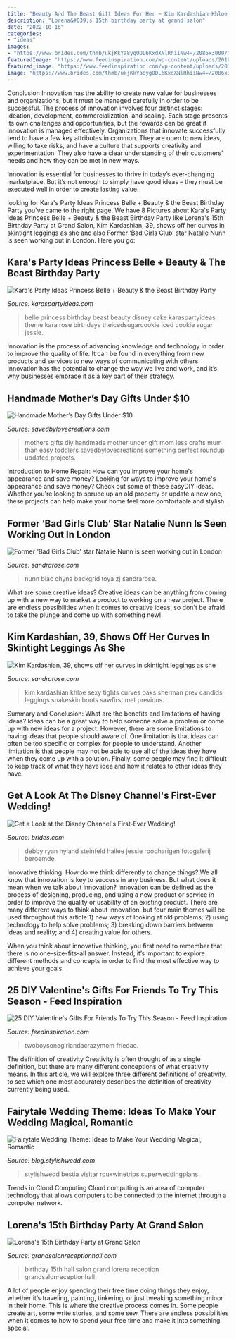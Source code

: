 ```yaml
---
title: "Beauty And The Beast Gift Ideas For Her ~ Kim Kardashian Khloe Sexy Tights Curves Oaks Sherman Prev Candids Leggings Snakeskin Boots Sawfirst Met Previous"
description: "Lorena&#039;s 15th birthday party at grand salon"
date: "2022-10-16"
categories:
- "ideas"
images:
- "https://www.brides.com/thmb/ukjKkYa8ygODL6KxdXNlRhiiNw4=/2086x3000/filters:fill(auto,1)/debby-ryan-56a088683df78cafdaa27d33.jpg"
featuredImage: "https://www.feedinspiration.com/wp-content/uploads/2016/12/simple-DIY-Valentine-gift.jpg"
featured_image: "https://www.feedinspiration.com/wp-content/uploads/2016/12/simple-DIY-Valentine-gift.jpg"
image: "https://www.brides.com/thmb/ukjKkYa8ygODL6KxdXNlRhiiNw4=/2086x3000/filters:fill(auto,1)/debby-ryan-56a088683df78cafdaa27d33.jpg"
---
```



Conclusion
Innovation has the ability to create new value for businesses and organizations, but it must be managed carefully in order to be successful. The process of innovation involves four distinct stages: ideation, development, commercialization, and scaling. Each stage presents its own challenges and opportunities, but the rewards can be great if innovation is managed effectively.
Organizations that innovate successfully tend to have a few key attributes in common. They are open to new ideas, willing to take risks, and have a culture that supports creativity and experimentation. They also have a clear understanding of their customers’ needs and how they can be met in new ways.

 Innovation is essential for businesses to thrive in today’s ever-changing marketplace. But it’s not enough to simply have good ideas – they must be executed well in order to create lasting value.

	

		
looking for Kara&#039;s Party Ideas Princess Belle + Beauty &amp; the Beast Birthday Party you've came to the right page. We have 8 Pictures about Kara&#039;s Party Ideas Princess Belle + Beauty &amp; the Beast Birthday Party like Lorena&#039;s 15th Birthday Party at Grand Salon, Kim Kardashian, 39, shows off her curves in skintight leggings as she and also Former ‘Bad Girls Club’ star Natalie Nunn is seen working out in London. Here you go:
		
    
## Kara&#039;s Party Ideas Princess Belle + Beauty &amp; The Beast Birthday Party

<img loading=lazy src="http://karaspartyideas.com/wp-content/uploads/2018/05/Princess-Belle-Beauty-the-Beast-Birthday-Party-via-Karas-Party-Ideas-KarasPartyIdeas.com5_.jpg" onerror="this.onerror=null;this.src='https://tse3.mm.bing.net/th?id=OIP.vj8zh94gIXFRFKRy5i2fYwHaJ3&amp;pid=15.1';" alt="Kara&#039;s Party Ideas Princess Belle + Beauty &amp; the Beast Birthday Party">

_Source: karaspartyideas.com_

>belle princess birthday beast beauty disney cake karaspartyideas theme kara rose birthdays theicedsugarcookie iced cookie sugar jessie. 

	

Innovation is the process of advancing knowledge and technology in order to improve the quality of life. It can be found in everything from new products and services to new ways of communicating with others. Innovation has the potential to change the way we live and work, and it’s why businesses embrace it as a key part of their strategy.

    
## Handmade Mother’s Day Gifts Under $10

<img loading=lazy src="https://savedbylovecreations.com/wp-content/uploads/2012/04/MothersDayGiftsPin.png" onerror="this.onerror=null;this.src='https://tse1.mm.bing.net/th?id=OIP.sLxn_vSi44atdyoNhBNj9AHaJ4&amp;pid=15.1';" alt="Handmade Mother’s Day Gifts Under $10">

_Source: savedbylovecreations.com_

>mothers gifts diy handmade mother under gift mom less crafts mum than easy toddlers savedbylovecreations something perfect roundup updated projects. 

	

Introduction to Home Repair: How can you improve your home's appearance and save money?
Looking for ways to improve your home's appearance and save money? Check out some of these easyDIY ideas. Whether you're looking to spruce up an old property or update a new one, these projects can help make your home feel more comfortable and stylish.

    
## Former ‘Bad Girls Club’ Star Natalie Nunn Is Seen Working Out In London

<img loading=lazy src="https://sandrarose.com/wp-content/uploads/2018/08/Natalie-Nunn-workout-in-London1.jpg" onerror="this.onerror=null;this.src='https://tse1.mm.bing.net/th?id=OIP.qfU3kUoUwrbQl9cx5QoSCQHaLH&amp;pid=15.1';" alt="Former ‘Bad Girls Club’ star Natalie Nunn is seen working out in London">

_Source: sandrarose.com_

>nunn blac chyna backgrid toya zj sandrarose. 

	

What are some creative ideas?
Creative ideas can be anything from coming up with a new way to market a product to working on a new project. There are endless possibilities when it comes to creative ideas, so don't be afraid to take the plunge and come up with something new!

    
## Kim Kardashian, 39, Shows Off Her Curves In Skintight Leggings As She

<img loading=lazy src="https://sandrarose.com/wp-content/uploads/2019/01/kim-kardashian-snakeskin-boots.jpg" onerror="this.onerror=null;this.src='https://tse2.mm.bing.net/th?id=OIP.QiOkeTq3TuQUAwNP9Kvs7AHaLH&amp;pid=15.1';" alt="Kim Kardashian, 39, shows off her curves in skintight leggings as she">

_Source: sandrarose.com_

>kim kardashian khloe sexy tights curves oaks sherman prev candids leggings snakeskin boots sawfirst met previous. 

	

Summary and Conclusion: What are the benefits and limitations of having ideas?
Ideas can be a great way to help someone solve a problem or come up with new ideas for a project. However, there are some limitations to having ideas that people should aware of. One limitation is that ideas can often be too specific or complex for people to understand. Another limitation is that people may not be able to use all of the ideas they have when they come up with a solution. Finally, some people may find it difficult to keep track of what they have idea and how it relates to other ideas they have.

    
## Get A Look At The Disney Channel&#039;s First-Ever Wedding!

<img loading=lazy src="https://www.brides.com/thmb/ukjKkYa8ygODL6KxdXNlRhiiNw4=/2086x3000/filters:fill(auto,1)/debby-ryan-56a088683df78cafdaa27d33.jpg" onerror="this.onerror=null;this.src='https://tse3.mm.bing.net/th?id=OIP.Z_iK56D0t5mxBQzFGR2AfwHaKp&amp;pid=15.1';" alt="Get a Look at the Disney Channel&#039;s First-Ever Wedding!">

_Source: brides.com_

>debby ryan hyland steinfeld hailee jessie roodharigen fotogalerij beroemde. 

	

Innovative thinking: How do we think differently to change things?
We all know that innovation is key to success in any business. But what does it mean when we talk about innovation?
Innovation can be defined as the process of designing, producing, and using a new product or service in order to improve the quality or usability of an existing product. There are many different ways to think about innovation, but four main themes will be used throughout this article:1) new ways of looking at old problems; 2) using technology to help solve problems; 3) breaking down barriers between ideas and reality; and 4) creating value for others. 

When you think about innovative thinking, you first need to remember that there is no one-size-fits-all answer. Instead, it’s important to explore different methods and concepts in order to find the most effective way to achieve your goals.

    
## 25 DIY Valentine&#039;s Gifts For Friends To Try This Season - Feed Inspiration

<img loading=lazy src="https://www.feedinspiration.com/wp-content/uploads/2016/12/simple-DIY-Valentine-gift.jpg" onerror="this.onerror=null;this.src='https://tse1.mm.bing.net/th?id=OIP.-C1mAMWk9GGqq7rRqs1qDwHaLG&amp;pid=15.1';" alt="25 DIY Valentine&#039;s Gifts For Friends To Try This Season - Feed Inspiration">

_Source: feedinspiration.com_

>twoboysonegirlandacrazymom friedac. 

	

The definition of creativity
Creativity is often thought of as a single definition, but there are many different conceptions of what creativity means. In this article, we will explore three different definitions of creativity, to see which one most accurately describes the definition of creativity currently being used.

    
## Fairytale Wedding Theme: Ideas To Make Your Wedding Magical, Romantic

<img loading=lazy src="https://blog.stylishwedd.com/wp-content/uploads/2017/01/Disney-Inspired-Beauty-and-Beast-themed-Wedding-Ideas-1.jpg" onerror="this.onerror=null;this.src='https://tse4.mm.bing.net/th?id=OIP.RucN6V46ixjn8JTm2QugMAHaR5&amp;pid=15.1';" alt="Fairytale Wedding Theme: Ideas to Make Your Wedding Magical, Romantic">

_Source: blog.stylishwedd.com_

>stylishwedd bestia visitar rouxwinetrips superweddingplans. 

	

Trends in Cloud Computing
Cloud computing is an area of computer technology that allows computers to be connected to the internet through a computer network.

    
## Lorena&#039;s 15th Birthday Party At Grand Salon

<img loading=lazy src="https://www.grandsalonreceptionhall.com/wp-content/uploads/2014/01/Grand-Salon-Reception-Hall-Lorena-15th-Birthday-Party-20.jpg" onerror="this.onerror=null;this.src='https://tse1.mm.bing.net/th?id=OIP.B2kV7OoQ_mjzwrEorgWD0QHaD6&amp;pid=15.1';" alt="Lorena&#039;s 15th Birthday Party at Grand Salon">

_Source: grandsalonreceptionhall.com_

>birthday 15th hall salon grand lorena reception grandsalonreceptionhall. 

	

A lot of people enjoy spending their free time doing things they enjoy, whether it’s traveling, painting, tinkering, or just tweaking something minor in their home. This is where the creative process comes in. Some people create art, some write stories, and some sew. There are endless possibilities when it comes to how to spend your free time and make it into something special.

